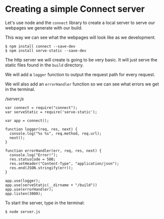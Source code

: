 # Creating a simple Connect server

Let's use node and the `connect` library to create a local server to serve our webpages we generate with our build.

This way we can see what the webpages will look like as we development.

~~~
$ npm install connect --save-dev
$ npm install serve-static --save-dev
~~~

The http server we will create is going to be very basic. It will just serve the static files found in the `build` directory.

We will add a `logger` function to output the request path for every request.

We will also add an `errorHandler` function so we can see what errors we get in the terminal.

*/server.js*
~~~
var connect = require("connect");
var serveStatic = require('serve-static');

var app = connect();

function logger(req, res, next) {
  console.log("%s %s", req.method, req.url);
  next();
}

function errorHandler(err, req, res, next) {
  console.log("Error!");
  res.statusCode = 500;
  res.setHeader("Content-Type", "application/json");
  res.end(JSON.stringify(err));
}

app.use(logger);
app.use(serveStatic(__dirname + "/build"))
app.use(errorHandler);
app.listen(3000);

~~~

To start the server, type in the terminal:
~~~
$ node server.js
~~~
